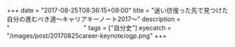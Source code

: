 +++
date = "2017-08-25T08:36:15+09:00"
title = "迷い彷徨った先で見つけた自分の進むべき道〜キャリアキーノート2017〜"
description = "　　　　　　　　　　　　"
tags = ["自分史"]
eyecatch = "/images/post/20170825career-keynote/ogp.png"
+++

